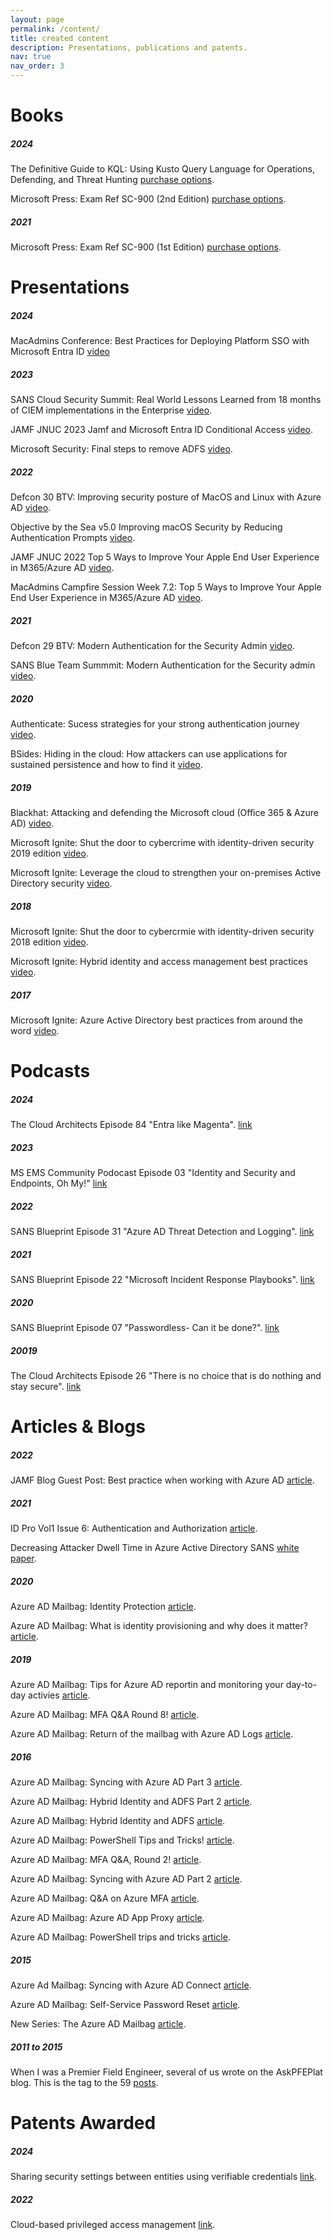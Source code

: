 ```yaml
---
layout: page
permalink: /content/
title: created content
description: Presentations, publications and patents.
nav: true
nav_order: 3
---
```


# Books

##### 2024
The Definitive Guide to KQL: Using Kusto Query Language for Operations, Defending, and Threat Hunting [purchase options](https://www.microsoftpressstore.com/store/definitive-guide-to-kql-using-kusto-query-language-9780138293383).

Microsoft Press: Exam Ref SC-900 (2nd Edition) [purchase options](https://www.microsoftpressstore.com/store/exam-ref-sc-900-microsoft-security-compliance-and-identity-9780138363734).
##### 2021

Microsoft Press: Exam Ref SC-900 (1st Edition) [purchase options](https://www.microsoftpressstore.com/store/exam-ref-sc-900-microsoft-security-compliance-and-identity-9780137568109).

# Presentations

##### 2024

MacAdmins Conference: Best Practices for Deploying Platform SSO with Microsoft Entra ID [video](https://youtu.be/NEoKLSuO3gw?si=moXmihRKrTYeTD-N)

##### 2023

SANS Cloud Security Summit: Real World Lessons Learned from 18 months of CIEM implementations in the Enterprise [video](https://youtu.be/q2pdf_8aorg?si=SX696DipdRpyauxX).

JAMF JNUC 2023 Jamf and Microsoft Entra ID Conditional Access [video](https://youtu.be/D9-4miD-3pM?si=AU_pCsR-jwaQ8OZr).

Microsoft Security: Final steps to remove ADFS [video](https://www.youtube.com/watch?v=D0M-N-RQw0I).

##### 2022

Defcon 30 BTV: Improving security posture of MacOS and Linux with Azure AD [video](https://www.youtube.com/watch?v=wjRgnCWI4GE).

Objective by the Sea v5.0 Improving macOS Security by Reducing Authentication Prompts [video](https://youtu.be/bd1hqzC4WPY?si=vZznJRwJ65tHhgcE).

JAMF JNUC 2022 Top 5 Ways to Improve Your Apple End User Experience in M365/Azure AD [video](https://www.youtube.com/watch?v=qSJpE4ZnjUc&list=PLlxHm_Px-Ie2uIFiar6_3JejiOnObiujM&index=92).

MacAdmins Campfire Session Week 7.2: Top 5 Ways to Improve Your Apple End User Experience in M365/Azure AD [video](https://www.youtube.com/watch?v=CwTTAVkDRbM).

##### 2021

Defcon 29 BTV: Modern Authentication for the Security Admin [video](https://www.youtube.com/watch?v=-oFppLPIHxY).

SANS Blue Team Summmit: Modern Authentication for the Security admin [video](https://www.youtube.com/watch?v=KiHLtmcYuUA).

##### 2020

Authenticate: Sucess strategies for your strong authentication journey [video](https://www.youtube.com/watch?v=XH7z6XJeFws).

BSides: Hiding in the cloud: How attackers can use applications for sustained persistence and how to find it [video](https://www.youtube.com/watch?v=mxOHcqHxpi8).

##### 2019

Blackhat: Attacking and defending the Microsoft cloud (Office 365 & Azure AD) [video](https://www.youtube.com/watch?v=SG2ibjuzRJM&list=PLH15HpR5qRsWrfkjwFSI256x1u2Zy49VI).

Microsoft Ignite: Shut the door to cybercrime with identity-driven security 2019 edition [video](https://www.youtube.com/watch?v=KqEcKNtpgV4).

Microsoft Ignite: Leverage the cloud to strengthen your on-premises Active Directory security [video](https://www.youtube.com/watch?v=0oS2bB_Xun0).

##### 2018

Microsoft Ignite: Shut the door to cybercrmie with identity-driven security 2018 edition [video](https://www.youtube.com/watch?v=uy0j1_t5Hd4).

Microsoft Ignite: Hybrid identity and access management best practices [video](https://www.youtube.com/watch?v=0MPNTJPybYc).

##### 2017

Microsoft Ignite: Azure Active Directory best practices from around the word [video](https://www.youtube.com/watch?v=jLBzAW4r17A).

# Podcasts

##### 2024

The Cloud Architects Episode 84 "Entra like Magenta". [link](https://thearchitects.cloud/2024/04/03/episode-84-entra-like-magenta/)

##### 2023

MS EMS Community Podocast Episode 03 "Identity and Security and Endpoints, Oh My!" [link](https://www.youtube.com/watch?v=HG94I9xvPJQ)

##### 2022

SANS Blueprint Episode 31 "Azure AD Threat Detection and Logging". [link](https://www.sans.org/podcasts/blueprint/corissa-koopmans-mark-morowczynski-azure-ad-threat-detection-and-logging-31/)

##### 2021

SANS Blueprint Episode 22 "Microsoft Incident Response Playbooks". [link](https://www.sans.org/podcasts/blueprint/microsoft-incident-response-playbooks-with-mark-morowczynski-thomas-detzner/)

##### 2020

SANS Blueprint Episode 07 "Passwordless- Can it be done?". [link](https://www.sans.org/podcasts/blueprint/passwordless-can-it-be-done-with-mark-morowczynski-libby-brown/)

##### 20019

The Cloud Architects Episode 26 "There is no choice that is do nothing and stay secure". [link](https://thearchitects.cloud/2019/05/10/episode-26-there-is-no-choice-that-is-do-nothing-and-stay-secure/)

# Articles & Blogs

##### 2022

JAMF Blog Guest Post: Best practice when working with Azure AD [article](https://www.jamf.com/blog/azure-ad-conditional-access-jnuc2022/).

##### 2021

ID Pro Vol1 Issue 6: Authentication and Authorization [article](https://bok.idpro.org/article/id/78/).

Decreasing Attacker Dwell Time in Azure Active Directory SANS [white paper](https://www.sans.org/white-papers/40390/).

##### 2020

Azure AD Mailbag: Identity Protection [article](https://techcommunity.microsoft.com/t5/microsoft-entra-azure-ad-blog/azure-ad-mailbag-identity-protection/ba-p/1257350).

Azure AD Mailbag: What is identity provisioning and why does it matter? [article](https://techcommunity.microsoft.com/t5/microsoft-entra-azure-ad-blog/azure-ad-mailbag-what-is-identity-provisioning-and-why-does-it/ba-p/1257340).
##### 2019

Azure AD Mailbag: Tips for Azure AD reportin and monitoring your day-to-day activies [article](https://techcommunity.microsoft.com/t5/microsoft-entra-azure-ad-blog/azure-ad-mailbag-tips-for-azure-ad-reporting-and-monitoring-your/ba-p/566498).

Azure AD Mailbag: MFA Q&A Round 8! [article](https://techcommunity.microsoft.com/t5/microsoft-entra-azure-ad-blog/azure-ad-mailbag-mfa-q-amp-a-round-8/ba-p/390334).

Azure AD Mailbag: Return of the mailbag with Azure AD Logs [article](https://techcommunity.microsoft.com/t5/microsoft-entra-azure-ad-blog/azure-ad-mailbag-return-of-the-mailbag-with-azure-ad-logs/ba-p/358499).

##### 2016

Azure AD Mailbag: Syncing with Azure AD Part 3 [article](https://techcommunity.microsoft.com/t5/microsoft-entra-azure-ad-blog/azuread-mailbag-syncing-with-azure-ad-part-3/ba-p/245110).

Azure AD Mailbag: Hybrid Identity and ADFS Part 2 [article](https://techcommunity.microsoft.com/t5/microsoft-entra-azure-ad-blog/azuread-mailbag-hybrid-identity-and-adfs-part-2/ba-p/245026).

Azure AD Mailbag: Hybrid Identity and ADFS [article](https://techcommunity.microsoft.com/t5/microsoft-entra-azure-ad-blog/azure-ad-mailbag-hybrid-identity-and-adfs/ba-p/244997).

Azure AD Mailbag: PowerShell Tips and Tricks! [article](https://techcommunity.microsoft.com/t5/microsoft-entra-azure-ad-blog/azure-ad-mailbag-powershell-tips-and-tricks/ba-p/244244).

Azure AD Mailbag: MFA Q&A, Round 2! [article](https://techcommunity.microsoft.com/t5/microsoft-entra-azure-ad-blog/azure-ad-mailbag-mfa-q-amp-a-round-2/ba-p/244222).

Azure AD Mailbag: Syncing with Azure AD Part 2 [article](https://techcommunity.microsoft.com/t5/microsoft-entra-azure-ad-blog/azure-ad-mailbag-syncing-with-azure-ad-part-2/ba-p/244219).

Azure AD Mailbag: Q&A on Azure MFA [article](https://techcommunity.microsoft.com/t5/microsoft-entra-azure-ad-blog/azure-ad-mailbag-azure-ad-app-proxy/ba-p/244213).

Azure AD Mailbag: Azure AD App Proxy [article](https://techcommunity.microsoft.com/t5/microsoft-entra-azure-ad-blog/azure-ad-mailbag-azure-ad-app-proxy/ba-p/244213).

Azure AD Mailbag: PowerShell trips and tricks [article](https://techcommunity.microsoft.com/t5/microsoft-entra-azure-ad-blog/azure-ad-mailbag-powershell-tips-and-tricks/ba-p/244211).
##### 2015

Azure Ad Mailbag: Syncing with Azure AD Connect [article](https://techcommunity.microsoft.com/t5/microsoft-entra-azure-ad-blog/azure-ad-mailbag-syncing-with-azure-ad-connect/ba-p/244202).

Azure AD Mailbag: Self-Service Password Reset [article](https://techcommunity.microsoft.com/t5/microsoft-entra-azure-ad-blog/azuread-mailbag-self-service-password-reset/ba-p/244197).

New Series: The Azure AD Mailbag [article](https://techcommunity.microsoft.com/t5/microsoft-entra-azure-ad-blog/new-series-the-azure-ad-mailbag/ba-p/244169).
##### 2011 to 2015

When I was a Premier Field Engineer, several of us wrote on the AskPFEPlat blog. This is the tag to the 59 [posts](https://techcommunity.microsoft.com/t5/core-infrastructure-and-security/bg-p/CoreInfrastructureandSecurityBlog/label-name/MarkMorow).

# Patents Awarded 

##### 2024

Sharing security settings between entities using verifiable credentials [link](https://patents.google.com/patent/US20240171406A1/en?q=(bailey+marie)&inventor=bercik&oq=bailey+marie+bercik).

##### 2022

Cloud-based privileged access management [link](https://patents.google.com/patent/US11463444B2/en?oq=11463444).
